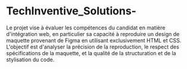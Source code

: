 # TechInventive_Solutions-
Le projet vise à évaluer les compétences du candidat en matière d'intégration web, en particulier sa capacité à reproduire un design de maquette provenant de Figma en utilisant exclusivement HTML et CSS. L'objectif est d'analyser la précision de la reproduction, le respect des spécifications de la maquette, et la qualité de la structuration et de la stylisation du code.
